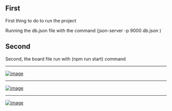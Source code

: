 ## First

First thing to do to run the project

Running the db.json file with the command (json-server -p 9000 db.json )

## Second

Second, the board file run with (npm run start) command

---

[![image](https://r.resimlink.com/XBibepWE.png)](https://resimlink.com/XBibepWE)

---

[![image](https://r.resimlink.com/Ixzc8.png)](https://resimlink.com/Ixzc8)

---

[![image](https://r.resimlink.com/R85gl.png)](https://resimlink.com/R85gl)
